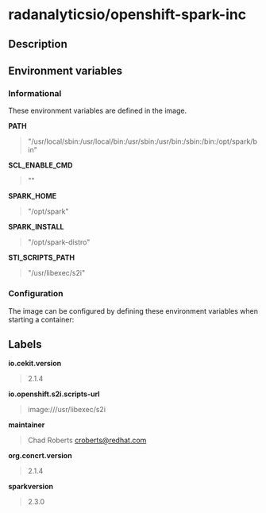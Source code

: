 # radanalyticsio/openshift-spark-inc

## Description




## Environment variables

### Informational

These environment variables are defined in the image.

__PATH__
>"/usr/local/sbin:/usr/local/bin:/usr/sbin:/usr/bin:/sbin:/bin:/opt/spark/bin"

__SCL_ENABLE_CMD__
>""

__SPARK_HOME__
>"/opt/spark"

__SPARK_INSTALL__
>"/opt/spark-distro"

__STI_SCRIPTS_PATH__
>"/usr/libexec/s2i"


### Configuration

The image can be configured by defining these environment variables
when starting a container:



## Labels

__io.cekit.version__
> 2.1.4

__io.openshift.s2i.scripts-url__
> image:///usr/libexec/s2i

__maintainer__
> Chad Roberts <croberts@redhat.com>

__org.concrt.version__
> 2.1.4

__sparkversion__
> 2.3.0


